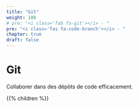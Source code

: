 ```yaml
---
title: "Git"
weight: 100
# pre: "<i class='fab fa-git'></i> - "
pre: "<i class='fas fa-code-branch'></i> - "
chapter: true
draft: false
---
```


# Git

Collaborer dans des dépôts de code efficacement.

{{% children  %}}

